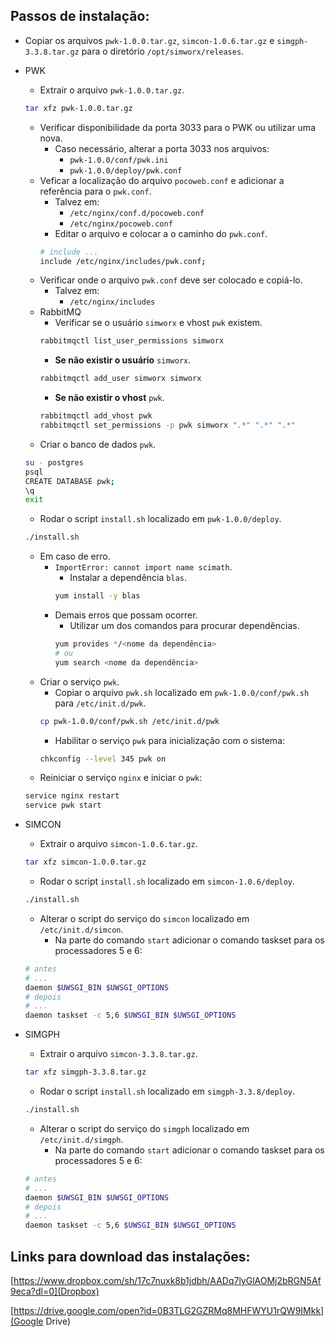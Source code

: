 ## Passos de instalação:

* Copiar os arquivos `pwk-1.0.0.tar.gz`, `simcon-1.0.6.tar.gz` e `simgph-3.3.8.tar.gz` para o diretório `/opt/simworx/releases`.

* PWK
    * Extrair o arquivo `pwk-1.0.0.tar.gz`.
    ```bash
    tar xfz pwk-1.0.0.tar.gz
    ```
    * Verificar disponibilidade da porta 3033 para o PWK ou utilizar uma nova.
        * Caso necessário, alterar a porta 3033 nos arquivos:
            * `pwk-1.0.0/conf/pwk.ini`
            * `pwk-1.0.0/deploy/pwk.conf`
    * Veficar a localização do arquivo `pocoweb.conf` e adicionar a referência para o `pwk.conf`.
        * Talvez em:
            * `/etc/nginx/conf.d/pocoweb.conf`
            * `/etc/nginx/pocoweb.conf`
        * Editar o arquivo e colocar a o caminho do `pwk.conf`.
        ```bash
        # include ...
        include /etc/nginx/includes/pwk.conf;
        ```
    * Verificar onde o arquivo `pwk.conf` deve ser colocado e copiá-lo.
        * Talvez em:
            * `/etc/nginx/includes`
    * RabbitMQ
        * Verificar se o usuário `simworx` e vhost `pwk` existem.
        ```bash
        rabbitmqctl list_user_permissions simworx
        ```
        * **Se não existir o usuário** `simworx`.
        ```bash
        rabbitmqctl add_user simworx simworx
        ```
        * **Se não existir o vhost** `pwk`.
        ```bash
        rabbitmqctl add_vhost pwk
        rabbitmqctl set_permissions -p pwk simworx ".*" ".*" ".*"
        ```
    * Criar o banco de dados `pwk`.
    ```bash
    su - postgres
    psql
    CREATE DATABASE pwk;
    \q
    exit
    ```
    * Rodar o script `install.sh` localizado em `pwk-1.0.0/deploy`.
    ```bash
    ./install.sh
    ```
    * Em caso de erro.
        * `ImportError: cannot import name scimath`.
            * Instalar a dependência `blas`.
            ```bash
            yum install -y blas
            ```
        * Demais erros que possam ocorrer.
            * Utilizar um dos comandos para procurar dependências.
            ```bash
            yum provides */<nome da dependência>
            # ou
            yum search <nome da dependência>
            ```
    * Criar o serviço `pwk`.
        * Copiar o arquivo `pwk.sh` localizado em `pwk-1.0.0/conf/pwk.sh` para `/etc/init.d/pwk`.
        ```bash
        cp pwk-1.0.0/conf/pwk.sh /etc/init.d/pwk
        ```
        * Habilitar o serviço `pwk` para inicialização com o sistema:
        ```bash
        chkconfig --level 345 pwk on
        ```
    * Reiniciar o serviço `nginx` e iniciar o `pwk`:
    ```bash
    service nginx restart
    service pwk start
    ```
* SIMCON
    * Extrair o arquivo `simcon-1.0.6.tar.gz`.
    ```bash
    tar xfz simcon-1.0.0.tar.gz
    ```
    * Rodar o script `install.sh` localizado em `simcon-1.0.6/deploy`.
    ```bash
    ./install.sh
    ```
    * Alterar o script do serviço do `simcon` localizado em `/etc/init.d/simcon`.
        * Na parte do comando `start` adicionar o comando taskset para os processadores 5 e 6:
    ```bash
    # antes
    # ...
    daemon $UWSGI_BIN $UWSGI_OPTIONS
    # depois
    # ...
    daemon taskset -c 5,6 $UWSGI_BIN $UWSGI_OPTIONS
    ```
* SIMGPH
    * Extrair o arquivo `simcon-3.3.8.tar.gz`.
    ```bash
    tar xfz simgph-3.3.8.tar.gz
    ```
    * Rodar o script `install.sh` localizado em `simgph-3.3.8/deploy`.
    ```bash
    ./install.sh
    ```
    * Alterar o script do serviço do `simgph` localizado em `/etc/init.d/simgph`.
        * Na parte do comando `start` adicionar o comando taskset para os processadores 5 e 6:
    ```bash
    # antes
    # ...
    daemon $UWSGI_BIN $UWSGI_OPTIONS
    # depois
    # ...
    daemon taskset -c 5,6 $UWSGI_BIN $UWSGI_OPTIONS
    ```

## Links para download das instalações:

[https://www.dropbox.com/sh/17c7nuxk8b1jdbh/AADq7lyGlAOMj2bRGN5Af9eca?dl=0](Dropbox)

[https://drive.google.com/open?id=0B3TLG2GZRMq8MHFWYU1rQW9IMkk](Google Drive)
